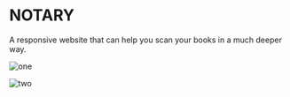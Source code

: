 # NOTARY
A responsive website that can help you scan your books in a much deeper way.

![one](https://user-images.githubusercontent.com/93041498/176320645-a6db9c4a-d202-46d2-b443-53f7acb3ed38.png)

![two](https://user-images.githubusercontent.com/93041498/176320865-90865244-461c-4466-81d8-01ad40fa5e65.png)

